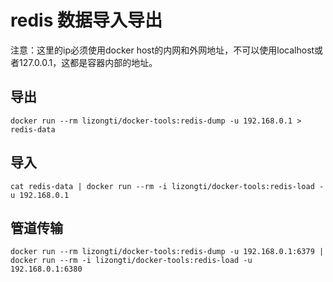 # redis 数据导入导出
注意：这里的ip必须使用docker host的内网和外网地址，不可以使用localhost或者127.0.0.1，这都是容器内部的地址。
## 导出
```shell
docker run --rm lizongti/docker-tools:redis-dump -u 192.168.0.1 > redis-data
```

## 导入
```shell
cat redis-data | docker run --rm -i lizongti/docker-tools:redis-load -u 192.168.0.1
```

## 管道传输
```shell
docker run --rm lizongti/docker-tools:redis-dump -u 192.168.0.1:6379 | docker run --rm -i lizongti/docker-tools:redis-load -u 192.168.0.1:6380
```
